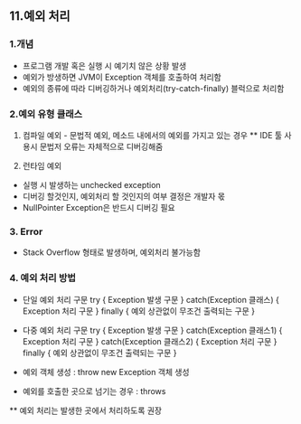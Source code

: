 ## 11.예외 처리

### 1.개념
- 프로그램 개발 혹은 실행 시 예기치 않은 상황 발생
- 예외가 방생하면 JVM이 Exception 객체를 호출하여 처리함
- 예외의 종류에 따라 디버깅하거나 예외처리(try-catch-finally) 블럭으로 처리함

### 2.예외 유형 클래스
1) 컴파일 예외 - 문법적 예외, 메소드 내에서의 예외를 가지고 있는 경우
	** IDE 툴 사용시 문법저 오류는 자체적으로 디버깅해줌
	
2) 런타임 예외
- 실행 시 발생하는 unchecked exception
- 디버깅 할것인지, 예외처리 할 것인지의 여부 결정은 개발자 몫
- NullPointer Exception은 반드시 디버깅 필요

### 3. Error
- Stack Overflow 형태로 발생하며, 예외처리 불가능함

### 4. 예외 처리 방법
- 단일 예외 처리 구문
try {
	Exception 발생 구문
} catch(Exception 클래스) {
	Exception 처리 구문
} finally {
	예외 상관없이 무조건 출력되는 구문
}

- 다중 예외 처리 구문
try {
	Exception 발생 구문
} catch(Exception 클래스1) {
	Exception 처리 구문
} catch(Exception 클래스2) {
	Exception 처리 구문
} finally {
	예외 상관없이 무조건 출력되는 구문
}

- 예외 객체 생성 : throw new Exception 객체 생성
- 예외를 호출한 곳으로 넘기는 경우 : throws

** 예외 처리는 발생한 곳에서 처리하도록 권장 